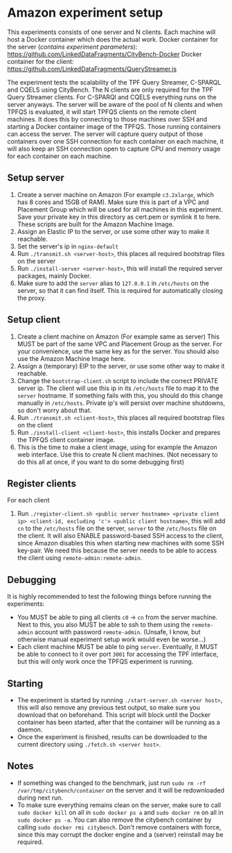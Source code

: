# Amazon experiment setup

This experiments consists of one server and N clients.
Each machine will host a Docker container which does the actual work.
Docker container for the server (*contains experiment parameters*): https://github.com/LinkedDataFragments/CityBench-Docker
Docker container for the client: https://github.com/LinkedDataFragments/QueryStreamer.js

The experiment tests the scalability of the TPF Query Streamer, C-SPARQL and CQELS using CityBench.
The N clients are only required for the TPF Query Streamer clients. For C-SPARQl and CQELS everything runs on the server anyways.
The server will be aware of the pool of N clients and when TPFQS is evaluated, it will start TPFQS clients on the remote client machines.
It does this by connecting to those machines over SSH and starting a Docker container image of the TPFQS.
Those running containers can access the server.
The server will capture query output of those containers over one SSH connection for each container on each machine,
it will also keep an SSH connection open to capture CPU and memory usage for each container on each machine.

## Setup server
1. Create a server machine on Amazon (For example `c3.2xlarge`, which has 8 cores and 15GB of RAM).
   Make sure this is part of a VPC and Placement Group which will be used for all machines in this experiment.
   Save your private key in this directory as cert.pem or symlink it to here.
   These scripts are built for the Amazon Machine Image.
2. Assign an Elastic IP to the server, or use some other way to make it reachable.
3. Set the server's ip in `nginx-default`
4. Run `./transmit.sh <server-host>`, this places all required bootstrap files on the server
5. Run `./install-server <server-host>`, this will install the required server packages, mainly Docker.
6. Make sure to add the `server` alias to `127.0.0.1` in `/etc/hosts` on the server, so that it can find itself.
   This is required for automatically closing the proxy.

## Setup client
1. Create a client machine on Amazon (For example same as server)
   This MUST be part of the same VPC and Placement Group as the server.
   For your convenience, use the same key as for the server.
   You should also use the Amazon Machine Image here.
2. Assign a (temporary) EIP to the server, or use some other way to make it reachable.
3. Change the `bootstrap-client.sh` script to include the correct PRIVATE server ip.
   The client will use this ip in its `/etc/hosts` file to map it to the `server` hostname.
   If something fails with this, you should do this change manually in `/etc/hosts`.
   Private ip's will persist over machine shutdowns, so don't worry about that.
3. Run `./transmit.sh <client-host>`, this places all required bootstrap files on the client
4. Run `./install-client <client-host>`, this installs Docker and prepares the TPFQS client container image.
5. This is the time to make a client image, using for example the Amazon web interface.
   Use this to create N client machines. (Not necessary to do this all at once, if you want to do some debugging first)

## Register clients
For each client
1. Run `./register-client.sh <public server hostname> <private client ip> <client-id, excluding 'c'> <public client hostname>`,
   this will add `cn` to the `/etc/hosts` file on the server, `server` to the `/etc/hosts` file on the client.
   It will also ENABLE password-based SSH access to the client, since Amazon disables this when starting new machines with some SSH key-pair.
   We need this because the server needs to be able to access the client using `remote-admin:remote-admin`.

## Debugging
It is highly recommended to test the following things before running the experiments:
* You MUST be able to ping all clients `c0` -> `cn` from the server machine.
  Next to this, you also MUST be able to ssh to them using the `remote-admin` account with password `remote-admin`. (Unsafe, I know, but otherwise manual experiment setup work would even be worse...)
* Each client machine MUST be able to ping `server`. Eventually, it MUST be able to connect to it over port `3001` for accessing the TPF interface, but
  this will only work once the TPFQS experiment is running.

## Starting
* The experiment is started by running `./start-server.sh <server host>`, this will also remove any previous test output, so make sure you download that on beforehand.
  This script will block until the Docker container has been started, after that the container will be running as a daemon.
* Once the experiment is finished, results can be downloaded to the current directory using `./fetch.sh <server host>`.

## Notes
* If something was changed to the benchmark, just run `sudo rm -rf /var/tmp/citybench/container` on the server and it will be redownloaded during next run.
* To make sure everything remains clean on the server, make sure to call `sudo docker kill` on all in `sudo docker ps a` and `sudo docker rm` on all in `sudo docker ps -a`.
  You can also remove the citybench container by calling `sudo docker rmi citybench`.
  Don't remove containers with force, since this may corrupt the docker engine and a (server) reinstall may be required.

